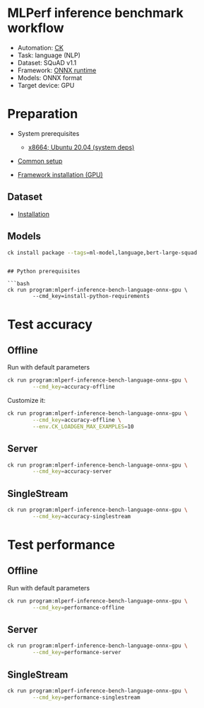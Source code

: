 # MLPerf inference benchmark workflow

* Automation: [CK](https://github.com/ctuning/ck)
* Task: language (NLP)
* Dataset: SQuAD v1.1
* Framework: [ONNX runtime](https://github.com/microsoft/onnxruntime)
* Models: ONNX format
* Target device: GPU

# Preparation

* System prerequisites
  - [x8664; Ubuntu 20.04 (system deps)](https://github.com/ctuning/ck/blob/master/docs/mlperf-automation/platform/x8664-ubuntu.md)

* [Common setup](https://github.com/ctuning/ck/blob/master/docs/mlperf-automation/setup/common.md)
* [Framework installation (GPU)](https://github.com/ctuning/ck/blob/master/docs/mlperf-automation/setup/framework-onnx.md)

## Dataset

* [Installation](https://github.com/ctuning/ck/blob/master/docs/mlperf-automation/datasets/squad.md)

## Models

```bash
ck install package --tags=ml-model,language,bert-large-squad
```
```

## Python prerequisites

```bash
ck run program:mlperf-inference-bench-language-onnx-gpu \
        --cmd_key=install-python-requirements
```

# Test accuracy

## Offline

Run with default parameters
```bash
ck run program:mlperf-inference-bench-language-onnx-gpu \
        --cmd_key=accuracy-offline
```

Customize it:
```bash
ck run program:mlperf-inference-bench-language-onnx-gpu \
        --cmd_key=accuracy-offline \
        --env.CK_LOADGEN_MAX_EXAMPLES=10

```

## Server

```bash
ck run program:mlperf-inference-bench-language-onnx-gpu \
        --cmd_key=accuracy-server
```

## SingleStream

```bash
ck run program:mlperf-inference-bench-language-onnx-gpu \
        --cmd_key=accuracy-singlestream
```


# Test performance 


## Offline

Run with default parameters
```bash
ck run program:mlperf-inference-bench-language-onnx-gpu \
        --cmd_key=performance-offline
```

## Server

```bash
ck run program:mlperf-inference-bench-language-onnx-gpu \
        --cmd_key=performance-server
```

## SingleStream

```bash
ck run program:mlperf-inference-bench-language-onnx-gpu \
        --cmd_key=performance-singlestream
```

